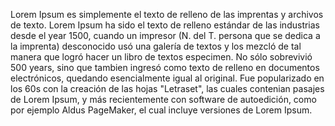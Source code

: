 Lorem Ipsum es simplemente el texto de relleno de
las imprentas y archivos de texto. Lorem Ipsum ha sido
el texto de relleno estándar de las industrias desde el
year 1500, cuando un impresor (N. del T. persona que
se dedica a la imprenta) desconocido usó una galería
de textos y los mezcló de tal manera que logró hacer
un libro de textos especimen. No sólo sobrevivió 500
years, sino que tambien ingresó como texto de relleno
en documentos electrónicos, quedando esencialmente
igual al original. Fue popularizado en los 60s con
la creación de las hojas "Letraset", las cuales
contenian pasajes de Lorem Ipsum, y más recientemente
con software de autoedición, como por ejemplo
Aldus PageMaker, el cual incluye versiones de Lorem Ipsum.